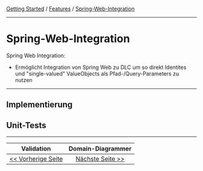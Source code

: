 [Getting Started](../index.md) / [Features](../features.md) / [Spring-Web-Integration](spring_web_integration.md)

<hr/>

# Spring-Web-Integration

Spring Web Integration:

- Ermöglicht Integration von Spring Web zu DLC um so direkt Identites und "single-valued" ValueObjects als 
Pfad-/Query-Parameters zu nutzen

<hr/>

## Implementierung

## Unit-Tests

<hr/>

|                **Validation**                 |           **Domain-Diagrammer**            |
|:---------------------------------------------:|:------------------------------------------:|
| [<< Vorherige Seite](./validation_support.md) | [Nächste Seite >>](./domain_diagrammer.md) |

